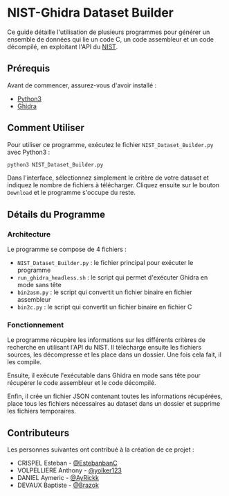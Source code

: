 # NIST-Ghidra Dataset Builder

Ce guide détaille l'utilisation de plusieurs programmes pour générer un ensemble de données qui lie un code C, un code assembleur et un code décompilé, en exploitant l'API du [NIST](https://samate.nist.gov/SARD/).

## Prérequis

Avant de commencer, assurez-vous d'avoir installé :

- [Python3](https://www.python.org/downloads/)
- [Ghidra](https://github.com/NationalSecurityAgency/ghidra/releases)

<!-- ## Installation

Pour installer ce programme, clonez ce dépôt :

```bash
git clone
``` -->

## Comment Utiliser

Pour utiliser ce programme, exécutez le fichier `NIST_Dataset_Builder.py` avec Python3 :

```bash
python3 NIST_Dataset_Builder.py
```

Dans l'interface, sélectionnez simplement le critère de votre dataset et indiquez le nombre de fichiers à télécharger. Cliquez ensuite sur le bouton `Download` et le programme s'occupe du reste.

## Détails du Programme

### Architecture

Le programme se compose de 4 fichiers :

- `NIST_Dataset_Builder.py` : le fichier principal pour exécuter le programme
- `run_ghidra_headless.sh` : le script qui permet d'exécuter Ghidra en mode sans tête
- `bin2asm.py` : le script qui convertit un fichier binaire en fichier assembleur
- `bin2c.py` : le script qui convertit un fichier binaire en fichier C

### Fonctionnement

Le programme récupère les informations sur les différents critères de recherche en utilisant l'API du NIST. Il télécharge ensuite les fichiers sources, les décompresse et les place dans un dossier. Une fois cela fait, il les compile.

Ensuite, il exécute l'exécutable dans Ghidra en mode sans tête pour récupérer le code assembleur et le code décompilé.

Enfin, il crée un fichier JSON contenant toutes les informations récupérées, place tous les fichiers nécessaires au dataset dans un dossier et supprime les fichiers temporaires.

## Contributeurs

Les personnes suivantes ont contribué à la création de ce projet :

- CRISPEL Esteban - [@EstebanbanC](https://github.com/EstebanbanC)
- VOLPELLIERE Anthony - [@yolker123](https://github.com/yolker123)
- DANIEL Aymeric - [@AyRickk](https://github.com/AyRickk)
- DEVAUX Baptiste - [@Brazok](https://github.com/Brazok)

<!-- ## License

[MIT](https://choosealicense.com/licenses/mit/) -->

